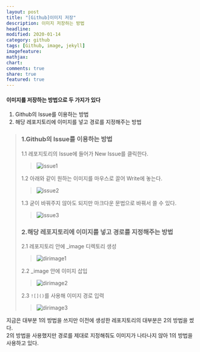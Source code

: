 ```yaml
---
layout: post
title: "[Github]이미지 저장"
description: 이미지 저장하는 방법
headline: 
modified: 2020-01-14
category: github
tags: [Github, image, jekyll]
imagefeature: 
mathjax: 
chart: 
comments: true
share: true
featured: true
---
```


#### 이미지를 저장하는 방법으로 두 가지가 있다  

1. Github의 Issue를 이용하는 방법  
2. 해당 레포지토리에 이미지를 넣고 경로를 지정해주는 방법  

> ### 1.Github의 Issue를 이용하는 방법
> 
> 1.1 레포지토리의 Issue에 들어가 New Issue를 클릭한다.
>> ![issue1](https://user-images.githubusercontent.com/52815908/72305590-98e0b600-36b7-11ea-8dfe-37b887a8f885.PNG)
> 
> 1.2 아래와 같이 원하는 이미지를 마우스로 끌어 Write에 놓는다. 
>> ![issue2](https://user-images.githubusercontent.com/52815908/72305626-ba41a200-36b7-11ea-8411-f7619189170b.PNG)
> 
> 1.3 굳이 바꿔주지 않아도 되지만 마크다운 문법으로 바꿔서 쓸 수 있다. 
>> ![issue3](https://user-images.githubusercontent.com/52815908/72305628-ba41a200-36b7-11ea-84ca-b1bcb3ccbab8.PNG)
>
> 
> ### 2.해당 레포지토리에 이미지를 넣고 경로를 지정해주는 방법  
> 
> 2.1 레포지토리 안에 _image 디렉토리 생성
>> ![dirimage1](https://user-images.githubusercontent.com/52815908/72305895-96329080-36b8-11ea-8e20-d83d45bd9311.PNG)
>
> 2.2 _image 안에 이미지 삽입
>> ![dirimage2](https://user-images.githubusercontent.com/52815908/72305896-96329080-36b8-11ea-8ac3-f196074b1348.PNG)
>
> 2.3 `![]()`를 사용해 이미지 경로 입력 
>> ![dirimage3](https://user-images.githubusercontent.com/52815908/72305898-96cb2700-36b8-11ea-8767-b3aeb6616df4.PNG)

지금은 대부분 1의 방법을 쓰지만 이전에 생성한 레포지토리의 대부분은 2의 방법을 썼다.  
2의 방법을 사용했지만 경로를 제대로 지정해줘도 이미지가 나타나지 않아 1의 방법을 사용하고 있다.  
